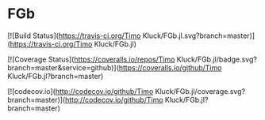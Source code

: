 # FGb

[![Build Status](https://travis-ci.org/Timo Kluck/FGb.jl.svg?branch=master)](https://travis-ci.org/Timo Kluck/FGb.jl)

[![Coverage Status](https://coveralls.io/repos/Timo Kluck/FGb.jl/badge.svg?branch=master&service=github)](https://coveralls.io/github/Timo Kluck/FGb.jl?branch=master)

[![codecov.io](http://codecov.io/github/Timo Kluck/FGb.jl/coverage.svg?branch=master)](http://codecov.io/github/Timo Kluck/FGb.jl?branch=master)

